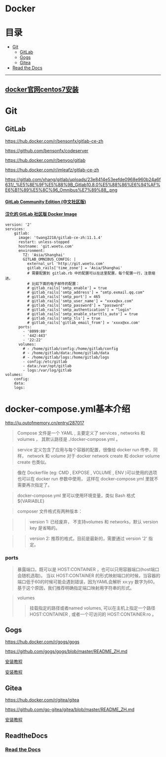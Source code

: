 # Docker

# 目录
* [Git](#Git)
    * [GitLab](#GitLab)
    * [Gogs](#Gogs)
    * [Gitea](#Gitea)
* [Read the Docs](#ReadtheDocs)
--------------------------------------------------

## [docker官网centos7安装](https://docs.docker.com/install/linux/docker-ce/centos/)

# Git

## GitLab

https://hub.docker.com/r/bensonfx/gitlab-ce-zh

https://github.com/bensonfx/codeserver

https://hub.docker.com/r/benyoo/gitlab

https://hub.docker.com/r/imleafz/gitlab-ce-zh

https://gitlab.com/xhang/gitlab/uploads/23e8414e53eefde0968e960b24a6f631/_%E5%8E%9F%E5%88%9B_Gitlab10.8.0%E5%88%86%E6%94%AF%E6%B1%89%E5%8C%96_Omnibus%E7%89%88_.png

#### [GitLab Community Edition (中文社区版)](https://github.com/twang2218/gitlab-ce-zh)
#### [汉化的 GitLab 社区版 Docker Image ](https://hub.docker.com/r/twang2218/gitlab-ce-zh)
```shell
version: '2'
services:
    gitlab:
      image: 'twang2218/gitlab-ce-zh:11.1.4'
      restart: unless-stopped
      hostname: 'git.woetu.com'
      environment:
        TZ: 'Asia/Shanghai'
        GITLAB_OMNIBUS_CONFIG: |
          external_url 'http://git.woetu.com'
          gitlab_rails['time_zone'] = 'Asia/Shanghai'
          # 需要配置到 gitlab.rb 中的配置可以在这里配置，每个配置一行，注意缩进。
          # 比如下面的电子邮件的配置：
          # gitlab_rails['smtp_enable'] = true
          # gitlab_rails['smtp_address'] = "smtp.exmail.qq.com"
          # gitlab_rails['smtp_port'] = 465
          # gitlab_rails['smtp_user_name'] = "xxxx@xx.com"
          # gitlab_rails['smtp_password'] = "password"
          # gitlab_rails['smtp_authentication'] = "login"
          # gitlab_rails['smtp_enable_starttls_auto'] = true
          # gitlab_rails['smtp_tls'] = true
          # gitlab_rails['gitlab_email_from'] = 'xxxx@xx.com'
      ports:
        - '8099:80'
        - '442:443'
        - '22:22'
      volumes:
        # - /home/gitlab/config:/home/gitlab/config
        # - /home/gitlab/data:/home/gitlab/data
        # - /home/gitlab/logs:/home/gitlab/logs
        - config:/etc/gitlab
        - data:/var/opt/gitlab
        - logs:/var/log/gitlab
volumes:
    config:
    data:
    logs:
```

# docker-compose.yml基本介绍
http://ju.outofmemory.cn/entry/287017
> Compose 文件是一个 YAML , 主要定义了 services , networks 和 volumes ， 其默认路径是 ./docker-compose.yml 。

> service 定义包含了应用与每个容器的配置，很像给 docker run 传参，同样， network 和 volume 对于 docker network create 和 docker volume create 也类似。

> 像在 Dockerfile (eg: CMD , EXPOSE , VOLUME , ENV )可以使用的选项也可以在 docker run 参数中使用， 这样在 docker-compose.yml 里就不需要再次指定了。

> docker-compose.yml 里可以使用环境变量，类似 Bash 格式 ${VARIABLE}

> composer 文件格式有两种版本：

>> version 1: 已经废弃， 不支持volumes 和 networks，默认 version key 是省略的。

>> version 2: 推荐的格式，目前是最新的，需要通过 version '2' 指定。

### ports
> 暴露端口。既可以是 HOST:CONTAINER ，也可以只用容器端口(host端口会随机选取)。
> 当以 HOST:CONTAINER 的形式映射端口的时候，当容器的端口低于60的时候可能会遇到错误，因为YAML会解析 xx:yy 数字为60。 基于这个原因，我们推荐明确指定端口映射用字符串的形式。

> volumes
>> 挂载指定的路径或者named volumes, 可以在主机上指定一个路径 HOST:CONTAINER , 或者一个可访问的 HOST:CONTAINER:ro 。


## Gogs

https://hub.docker.com/r/gogs/gogs

https://github.com/gogs/gogs/blob/master/README_ZH.md

[安装教程](https://www.moerats.com/archives/561/)

[安装教程](https://www.jianshu.com/p/86c385682ac8)

## Gitea
https://hub.docker.com/r/gitea/gitea

https://github.com/go-gitea/gitea/blob/master/README_ZH.md

[安装教程](https://www.moerats.com/archives/578/)



## ReadtheDocs
### [Read the Docs](https://hub.docker.com/r/readthedocs/build/)






